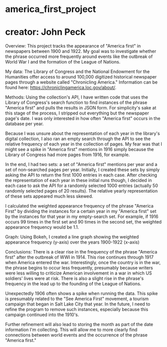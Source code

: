 # america_first_project

# creator: John Peck

Overview: This project tracks the appearance of "America first" in newspapers between 1900 and 1922. My goal was to investigate whether the phrase occurred more frequently around events like the outbreak of World War I and the formation of the League of Nations. 

My data: The Library of Congress and the National Endowment for the Humanities offer access to around 100,000 digitized historical newspaper pages through a website called "Chronicling America." Information can be found here: https://chroniclingamerica.loc.gov/about/.

Methods: Using the collection's API, I have written code that uses the Library of Congress's search function to find instances of the phrase "America first" and pulls the results in JSON form. For simplicity's sake at this stage of the process, I stripped out everything but the newspaper page's date. I was only interested in how often "America first" occurs in the database per year.

Because I was unsure about the representation of each year in the library's digital collection, I also ran an empty search through the API to see the relative frequency of each year in the collection of pages. My fear was that I might see a spike in "America first" mentions in 1916 simply because the Library of Congress had more pages from 1916, for example.

In the end, I had two sets: a set of "America first" mentions per year and a set of non-searched pages per year. Initially, I created these sets by simply asking the API to return the first 1000 entries in each case. After checking the representation of each year in these initial runs though, I decided in each case to ask the API for a randomly selected 1000 entries (actually 50 randomly selected pages of 20 results). The relative yearly representation of these sets appeared much less skewed.

I calculated the weighted appearance frequency of the phrase "America First" by dividing the instances for a certain year in my "America first" set by the instances for that year in my empty-search set.  For example, if 1916 occurs 99 times in the first set and 90 times in the second set, the weighted appearance frequency would be 1.1.

Graph: Using Bokeh, I created a line graph showing the weighted appearance frequency (y-axis) over the years 1900-1922 (x-axis)

Conclusions: There is a clear rise in the frequency of the phrase "America first" after the outbreak of WWI in 1914. This rise continues through 1917 when America entered the war. Interestingly, once the country is in the war, the phrase begins to occur less frequently, presumably because writers were less willing to criticize American involvement in a war in which US soldiers' lives were at risk. There is also a slight rise in the phrase's frequency in the lead up to the founding of the League of Nations.

Unexpectedly 1906 often shows a spike when running the data. This spike is presumably related to the "See America First" movement, a tourism campaign that began in Salt Lake City that year. In the future, I need to refine the program to remove such instances, especially because this campaign continued into the 1910's.

Further refinement will also lead to storing the month as part of the date information I'm collecting. This will allow me to more clearly find connections between world events and the occurrence of the phrase "America first."

